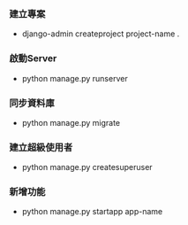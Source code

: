 ###  建立專案  
- django-admin createproject project-name .

### 啟動Server 
- python manage.py runserver 

### 同步資料庫 
- python manage.py migrate

### 建立超級使用者 
- python manage.py createsuperuser

### 新增功能 
- python manage.py startapp app-name




